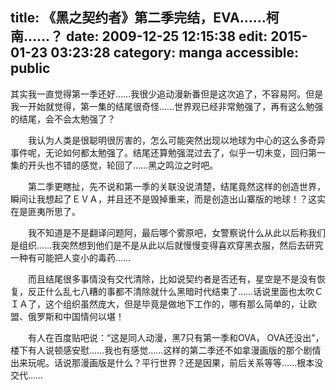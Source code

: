 title: 《黑之契约者》第二季完结，EVA……柯南……？
date: 2009-12-25 12:15:38
edit: 2015-01-23 03:23:28
category: manga
accessible: public
---

其实我一直觉得第一季还好&hellip;&hellip;我很少追动漫新番但是这次追了，不容易阿。但是我一开始就觉得，第一集的结尾很奇怪&hellip;&hellip;世界观已经非常勉强了，再有这么勉强的结尾，会不会太勉强了？

　　我认为人类是很聪明很厉害的，怎么可能突然出现以地球为中心的这么多奇异事件呢，无论如何都太勉强了。结尾还算勉强混过去了，似乎一切未变，回归第一集的开头也不错的感觉，轮回了&hellip;&hellip;黑之鸣泣之时吧。

　　第二季更瞎扯，先不说和第一季的关联没说清楚，结尾竟然这样的创造世界，瞬间让我想起了ＥＶＡ，并且还不是毁掉重来，而是创造出山寨版的地球！？这实在是匪夷所思了。

　　我不知道是不是翻译问题阿，最后哪个雾原吧，女警察说什么从此以后称我们是组织&hellip;&hellip;我突然想到他们是不是从此以后就慢慢变得喜欢穿黑衣服，然后去研究一种有可能把人变小的毒药&hellip;&hellip;

　　而且结尾很多事情没有交代清除，比如说契约者是否还有，星空是不是没有恢复，反正什么乱七八糟的事都不清除就什么黑暗时代结束了&hellip;&hellip;话说里面也太吹ＣＩＡ了，这个组织虽然庞大，但是毕竟是做地下工作的，哪有那么简单的，让欧盟、俄罗斯和中国情何以堪！

　　有人在百度贴吧说：&ldquo;这是同人动漫，黑7只有第一季和OVA， OVA还没出&rdquo;，楼下有人说顿感安慰&hellip;&hellip;我也有感觉&hellip;&hellip;这样的第二季还不如拿漫画版的那个剧情出来玩呢。话说那漫画版是什么？平行世界？还是因果，前后关系等等&hellip;&hellip;根本没交代&hellip;&hellip;